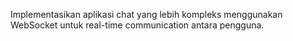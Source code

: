 Implementasikan aplikasi chat yang lebih kompleks menggunakan WebSocket untuk real-time communication antara pengguna. 
